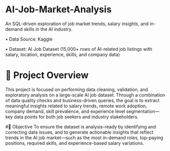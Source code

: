# AI-Job-Market-Analysis
An SQL-driven exploration of job market trends, salary insights, and in-demand skills in the AI industry.

• Data Source: Kaggle

• Dataset: AI Job Dataset (15,000+ rows of AI-related job listings with salary, location, experience, skills, and company data)


# 📌 Project Overview
This project is focused on performing data cleaning, validation, and exploratory analysis on a large-scale AI job dataset. Through a combination of data quality checks and business-driven queries, the goal is to extract meaningful insights related to salary trends, remote work adoption, company demand, skill prevalence, and experience level segmentation—key data points for both job seekers and industry stakeholders.


#🎯 Objective
To ensure the dataset is analysis-ready by identifying and correcting data issues, and to generate actionable insights that reflect trends in the AI job market—such as the most in-demand roles, top-paying positions, required skills, and experience-based salary variations.
